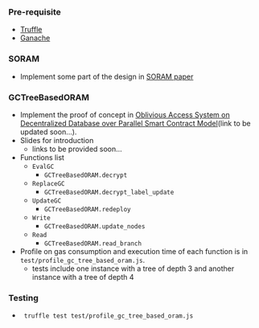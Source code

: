 ### Pre-requisite

- [Truffle](https://www.trufflesuite.com/truffle)
- [Ganache](https://www.trufflesuite.com/ganache)

### SORAM
- Implement some part of the design in [SORAM paper](https://lib.dr.iastate.edu/cgi/viewcontent.cgi?article=1264&context=cs_techreports)

### GCTreeBasedORAM
- Implement the proof of concept in [Oblivious Access System on Decentralized Database over Parallel Smart Contract Model]()(link to be updated soon...).
- Slides for introduction
  - links to be provided soon...
- Functions list
  - `EvalGC`
    - `GCTreeBasedORAM.decrypt`
  - `ReplaceGC`
    - `GCTreeBasedORAM.decrypt_label_update`
  - `UpdateGC`
    - `GCTreeBasedORAM.redeploy`
  - `Write`
    - `GCTreeBasedORAM.update_nodes`
  - `Read`
    - `GCTreeBasedORAM.read_branch`
- Profile on gas consumption and execution time of each function is in `test/profile_gc_tree_based_oram.js`.
  - tests include one instance with a tree of depth 3 and another instance with a tree of depth 4

### Testing
- ` truffle test test/profile_gc_tree_based_oram.js`
